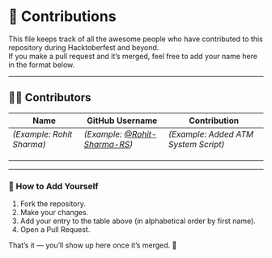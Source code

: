 # 📝 Contributions

This file keeps track of all the awesome people who have contributed to this repository during Hacktoberfest and beyond.  
If you make a pull request and it’s merged, feel free to add your name here in the format below.  

---

## 🧑‍💻 Contributors

| Name | GitHub Username | Contribution |
|------|-----------------|--------------|
| *(Example: Rohit Sharma)* | *(Example: [@Rohit-Sharma-RS](https://github.com/Rohit-Sharma-RS))* | *(Example: Added ATM System Script)* |
|  |  |  |
|  |  |  |
|  |  |  |

---

### 📌 How to Add Yourself
1. Fork the repository.  
2. Make your changes.  
3. Add your entry to the table above (in alphabetical order by first name).  
4. Open a Pull Request.  

That’s it — you’ll show up here once it’s merged. 🎉
